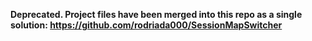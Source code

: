 **Deprecated. Project files have been merged into this repo as a single solution: https://github.com/rodriada000/SessionMapSwitcher**
